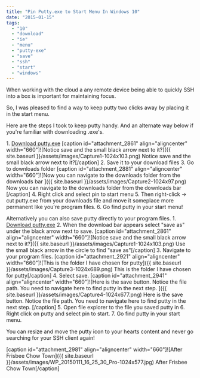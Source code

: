 ```yaml
---
title: "Pin Putty.exe to Start Menu In Windows 10"
date: "2015-01-15"
tags: 
  - "10"
  - "download"
  - "ie"
  - "menu"
  - "putty-exe"
  - "save"
  - "ssh"
  - "start"
  - "windows"
---
```


When working with the cloud a any remote device being able to quickly SSH into a box is important for maintaining focus.

So, I was pleased to find a way to keep putty two clicks away by placing it in the start menu.

Here are the steps I took to keep putty handy. And an alternate way below if you're familiar with downloading .exe's.

1\. [Download putty.exe](http://www.chiark.greenend.org.uk/~sgtatham/putty/download.html "putty download page ") \[caption id="attachment\_2861" align="aligncenter" width="660"\]![Notice save and the small black arrow next to it?]({{ site.baseurl }}/assets/images/Capture1-1024x103.png) Notice save and the small black arrow next to it?\[/caption\] 2. Save it to your download files 3. Go to downloads folder \[caption id="attachment\_2881" align="aligncenter" width="660"\]![Now you can navigate to the downloads folder from the downloads bar ]({{ site.baseurl }}/assets/images/Capture2-1024x97.png) Now you can navigate to the downloads folder from the downloads bar \[/caption\] 4. Right click and select pin to start menu 5. Then right-click -> cut putty.exe from your downloads file and move it someplace more permanent like you're program files. 6. Go find putty in your start menu!

Alternatively you can also save putty directly to your program files. 1. [Download putty.exe](http://www.chiark.greenend.org.uk/~sgtatham/putty/download.html "putty download page ") 2. When the download bar appears select "save as" under the black arrow next to save. \[caption id="attachment\_2861" align="aligncenter" width="660"\]![Notice save and the small black arrow next to it?]({{ site.baseurl }}/assets/images/Capture1-1024x103.png) Use the small black arrow in the circle to find "save as"\[/caption\] 3. Navigate to your program files. \[caption id="attachment\_2921" align="aligncenter" width="660"\]![This is the folder I have chosen for putty]({{ site.baseurl }}/assets/images/Capture3-1024x689.png) This is the folder I have chosen for putty\[/caption\] 4. Select save. \[caption id="attachment\_2941" align="aligncenter" width="660"\]![Here is the save button. Notice the file path. You need to navigate here to find putty in the next step. ]({{ site.baseurl }}/assets/images/Capture4-1024x677.png) Here is the save button. Notice the file path. You need to navigate here to find putty in the next step. \[/caption\] 5. Open file explorer to the file you saved putty in 6. Right click on putty and select pin to start. 7. Go find putty in your start menu.

You can resize and move the putty icon to your hearts content and never go searching for your SSH client again!

\[caption id="attachment\_2981" align="aligncenter" width="660"\]![After Frisbee Chow Town]({{ site.baseurl }}/assets/images/WP_20150111_16_25_30_Pro-1024x577.jpg) After Frisbee Chow Town\[/caption\]

